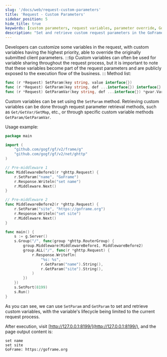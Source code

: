 ```yaml
---
slug: '/docs/web/request-custom-parameters'
title: 'Request - Custom Parameters'
sidebar_position: 5
hide_title: true
keywords: [custom parameters, request variables, parameter override, GoFrame, variable sharing, middleware, SetParam, GetParam, request handling, GoFrame framework]
description: "Set and retrieve custom request parameters in the GoFrame framework. Custom variables have the highest priority and can override client-submitted parameters, making them suitable for variable sharing throughout the request process. This tutorial also provides real code examples demonstrating how to use the SetParam and GetParam methods within middleware to manage request parameters."
---
```


Developers can customize some variables in the request, with custom variables having the highest priority, able to override the originally submitted client parameters.
:::tip
Custom variables can often be used for variable sharing throughout the request process, but it is important to note that these variables become part of the request parameters and are publicly exposed to the execution flow of the business.
:::
Method list:

```go
func (r *Request) SetParam(key string, value interface{})
func (r *Request) GetParam(key string, def ...interface{}) interface{}
func (r *Request) GetParamVar(key string, def ...interface{}) *gvar.Var
```

Custom variables can be set using the `SetParam` method. Retrieving custom variables can be done through request parameter retrieval methods, such as `Get/GetVar/GetMap`, etc., or through specific custom variable methods `GetParam/GetParamVar`.

Usage example:

```go
package main

import (
    "github.com/gogf/gf/v2/frame/g"
    "github.com/gogf/gf/v2/net/ghttp"
)

// Pre-middleware 1
func MiddlewareBefore1(r *ghttp.Request) {
    r.SetParam("name", "GoFrame")
    r.Response.Writeln("set name")
    r.Middleware.Next()
}

// Pre-middleware 2
func MiddlewareBefore2(r *ghttp.Request) {
    r.SetParam("site", "https://goframe.org")
    r.Response.Writeln("set site")
    r.Middleware.Next()
}

func main() {
    s := g.Server()
    s.Group("/", func(group *ghttp.RouterGroup) {
        group.Middleware(MiddlewareBefore1, MiddlewareBefore2)
        group.ALL("/", func(r *ghttp.Request) {
            r.Response.Writefln(
                "%s: %s",
                r.GetParam("name").String(),
                r.GetParam("site").String(),
            )
        })
    })
    s.SetPort(8199)
    s.Run()
}
```

As you can see, we can use `SetParam` and `GetParam` to set and retrieve custom variables, with the variable's lifecycle being limited to the current request process.

After execution, visit [http://127.0.0.1:8199/](http://127.0.0.1:8199/), and the page output content is:

```
set name
set site
GoFrame: https://goframe.org
```